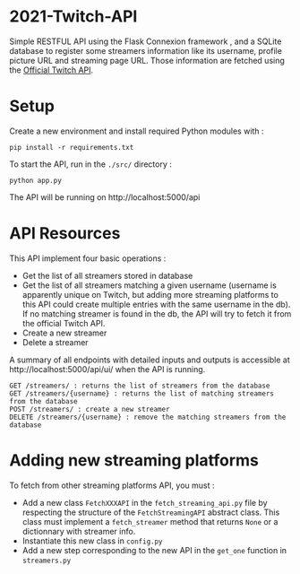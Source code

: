 # 2021-Twitch-API

Simple RESTFUL API using the Flask Connexion framework , and a SQLite database to register some streamers information like its username, profile picture URL and
streaming page URL. Those information are fetched using the [Official Twitch API](https://dev.twitch.tv/docs/api/).

# Setup

Create a new environment and install required Python modules with :

```pip install -r requirements.txt```

To start the API, run in the `./src/` directory :

```python app.py```

The API will be running on http://localhost:5000/api

# API Resources

This API implement four basic operations :
* Get the list of all streamers stored in database
* Get the list of all streamers matching a given username (username is apparently unique on Twitch, but adding more streaming platforms to this API could create multiple entries with the same username in the db). If no matching streamer is found in the db, the API will try to fetch it from the official Twitch API.
* Create a new streamer
* Delete a streamer

A summary of all endpoints with detailed inputs and outputs is accessible at http://localhost:5000/api/ui/ when the API is running.

```
GET /streamers/ : returns the list of streamers from the database
GET /streamers/{username} : returns the list of matching streamers from the database
POST /streamers/ : create a new streamer
DELETE /streamers/{username} : remove the matching streamers from the database
```

# Adding new streaming platforms

To fetch from other streaming platforms API, you must :
* Add a new class `FetchXXXAPI` in the `fetch_streaming_api.py` file by respecting the structure of the `FetchStreamingAPI` abstract class. This class must implement a `fetch_streamer` method that returns `None` or a dictionnary with streamer info.
* Instantiate this new class in `config.py`
* Add a new step corresponding to the new API in the `get_one` function in `streamers.py`
